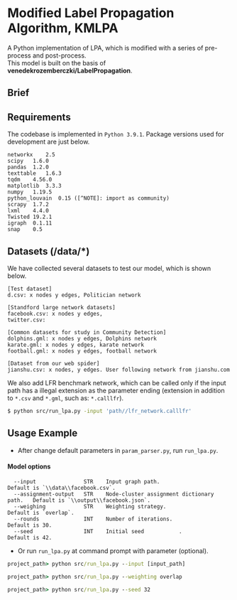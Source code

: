 # Modified Label Propagation Algorithm, KMLPA
A Python implementation of LPA, which is modified with a series of pre-process and post-process.  
This model is built on the basis of **venedekrozemberczki/LabelPropagation**. 

## Brief


## Requirements
The codebase is implemented in `Python 3.9.1`. Package versions used for development are just below.
```
networkx    2.5  
scipy   1.6.0  
pandas  1.2.0  
texttable   1.6.3  
tqdm    4.56.0  
matplotlib  3.3.3  
numpy   1.19.5  
python_louvain  0.15 ([^NOTE]: import as community)
scrapy  1.7.2  
lxml    4.4.0  
Twisted 19.2.1  
igraph  0.1.11  
snap    0.5  
```

## Datasets (/data/*)
We have collected several datasets to test our model, which is shown below. 
```
[Test dataset]
d.csv: x nodes y edges, Politician network

[Standford large network datasets]
facebook.csv: x nodes y edges, 
twitter.csv: 

[Common datasets for study in Community Detection]
dolphins.gml: x nodes y edges, Dolphins network
karate.gml: x nodes y edges, karate network
football.gml: x nodes y edges, football network

[Dataset from our web spider]
jianshu.csv: x nodes, y edges. User following network from jianshu.com
```
We also add LFR benchmark network, which can be called only if the input path has a illegal extension as the parameter ending (extension in addition to `*.csv` and `*.gml`, such as: `*.calllfr`). 
```sh
$ python src/run_lpa.py -input 'path//lfr_network.calllfr'
```


## Usage Example
- After change default parameters in `param_parser.py`, run `run_lpa.py`. 
#### Model options
```
  --input               STR    Input graph path.                          Default is `\\data\\facebook.csv`.                                     
  --assignment-output   STR    Node-cluster assignment dictionary path.   Default is `\\output\\facebook.json`.
  --weighing            STR    Weighting strategy.                        Default is `overlap`.
  --rounds              INT    Number of iterations.                      Default is 30.
  --seed                INT    Initial seed           .                   Default is 42.
```
- Or run `run_lpa.py` at command prompt with parameter (optional). 
```cmd
project_path> python src/run_lpa.py --input [input_path]
```
```cmd
project_path> python src/run_lpa.py --weighting overlap
```
```cmd
project_path> python src/run_lpa.py --seed 32
```
